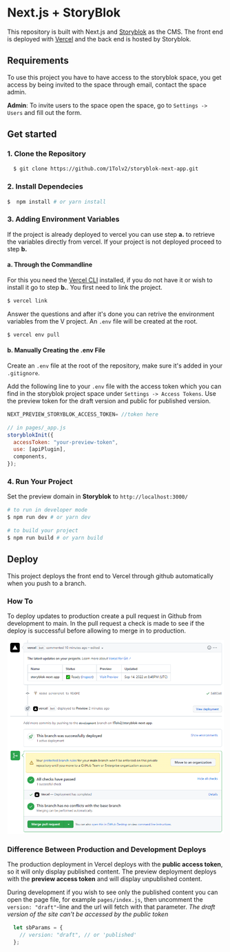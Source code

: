 # Next.js + StoryBlok

This repository is built with Next.js and [Storyblok](https://www.storyblok.com) as the CMS. The front end is deployed with [Vercel](https://vercel.com) and the back end is hosted by Storyblok.

## Requirements
To use this project you have to have access to the storyblok space, you get access by being invited to the space through email, contact the space admin. 

**Admin**: To invite users to the space open the space, go to `Settings -> Users` and fill out the form.

## Get started

### 1. Clone the Repository

```sh
  $ git clone https://github.com/1Tolv2/storyblok-next-app.git
```

### 2. Install Dependecies 
```sh
$  npm install # or yarn install
```

### 3. Adding Environment Variables
If the project is already deployed to vercel you can use step **a.** to retrieve the variables directly from vercel. If your project is not deployed proceed to step **b.**
#### **a. Through the Commandline**
For this you need the [Vercel CLI](https://vercel.com/docs/cli) installed, if you do not have it or wish to install it go to step **b.**. You first need to link the project.
```sh
$ vercel link
``` 
Answer the questions and after it's done you can retrive the environment variables from the V project. An `.env` file will be created at the root. 
```sh
$ vercel env pull
```

#### **b. Manually Creating the .env File**
Create an `.env` file at the root of the repository, make sure it's added in your `.gitignore`.

Add the following line to your `.env` file with the access token which you can find in the storyblok project space under `Settings -> Access Tokens`.
Use the preview token for the draft version and public for published version.

```js
NEXT_PREVIEW_STORYBLOK_ACCESS_TOKEN= //token here
```

```js
// in pages/_app.js
storyblokInit({
  accessToken: "your-preview-token",
  use: [apiPlugin],
  components,
});
```

### 4. Run Your Project
Set the preview domain in <strong>Storyblok</strong> to `http://localhost:3000/`

```sh
# to run in developer mode
$ npm run dev # or yarn dev
```

```sh
# to build your project
$ npm run build # or yarn build
```


## Deploy
This project deploys the front end to Vercel through github automatically when you push to a branch.

### **How To**
To deploy updates to production create a pull request in Github from development to main. In the pull request a check is made to see if the deploy is successful before allowing to merge in to production.

<img src="/public/pull-request-verification-screenshot.png" alt="screenshot of an approved pull request"/>

### **Difference Between Production and Development Deploys**

The production deployment in Vercel deploys with the **public access token**, so it will only display published content. The preview deployment deploys with the **preview access token** and will display unpublished content.

During development if you wish to see only the published content you can open the page file, for example `pages/index.js`, then uncomment the `version: "draft"`-line and the url will fetch with that parameter. *The draft version of the site can't be accessed by the public token*

```js
  let sbParams = {
    // version: "draft", // or 'published'
  };
```
